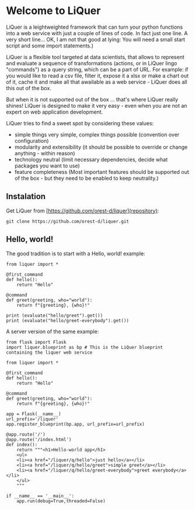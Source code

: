 # Welcome to LiQuer

LiQuer is a leightweighted framework that can turn your python functions into
a web service with just a couple of lines of code.
In fact just one line. A very short line... 
OK, I am not that good at lying: You will need a small start script and some import statements.)

LiQuer is a flexible tool targeted at data scientists, that allows to represent and evaluate
a sequence of transformations (actions, or in LiQuer lingo "commands") as a query string,
which can be a part of URL. For example: if you would like to read a csv file, filter it,
expose it a xlsx or make a chart out of it, cache it and make all that awailable as a web service - LiQuer does all this out of the box.

But when it is not supported out of the box ... that's where LiQuer really shines!
LiQuer is designed to make it very easy - even when you are not an expert on web application development.

  
LiQuer tries to find a sweet spot by considering these values:
- simple things very simple, complex things possible (convention over configuration)
- modularity and extensibility (it should be possible to override or change anything - within reason)
- technology neutral (limit necessary dependencies, decide what packages you want to use)
- feature completeness (Most important features should be supported out of the box - but they need to be enabled to keep neutrality.)

## Instalation

Get LiQuer from [https://github.com/orest-d/liquer](repository):

``
git clone https://github.com/orest-d/liquer.git
``

## Hello, world!

The good tradition is to start with a Hello, world! example:

```
from liquer import *

@first_command
def hello():
    return "Hello"

@command
def greet(greeting, who="world"):
    return f"{greeting}, {who}!"

print (evaluate("hello/greet").get())
print (evaluate("hello/greet-everybody").get())
```

A server version of the same example:
```
from flask import Flask
import liquer.blueprint as bp # This is the LiQuer blueprint containing the liquer web service 

from liquer import *

@first_command
def hello():
    return "Hello"

@command
def greet(greeting, who="world"):
    return f"{greeting}, {who}!"

app = Flask(__name__)
url_prefix='/liquer'
app.register_blueprint(bp.app, url_prefix=url_prefix)

@app.route('/')
@app.route('/index.html')
def index():
    return """<h1>Hello-world app</h1>
    <ul>
    <li><a href="/liquer/q/hello">just hello</a></li>
    <li><a href="/liquer/q/hello/greet">simple greet</a></li>
    <li><a href="/liquer/q/hello/greet-everybody">greet everybody</a></li>
    </ul>
    """

if __name__ == '__main__':
    app.run(debug=True,threaded=False)

```
